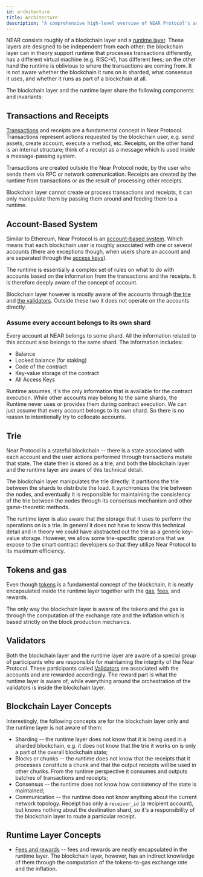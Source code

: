 ```yaml
---
id: architecture
title: Architecture
description: "A comprehensive high-level overview of NEAR Protocol's architecture"
---
```


NEAR consists roughly of a blockchain layer and a [runtime layer](network/runtime.md).
These layers are designed to be independent from each other: the blockchain layer can in theory support runtime that processes
transactions differently, has a different virtual machine (e.g. RISC-V), has different fees; on the other hand the runtime
is oblivious to where the transactions are coming from. It is not aware whether the
blockchain it runs on is sharded, what consensus it uses, and whether it runs as part of a blockchain at all.

The blockchain layer and the runtime layer share the following components and invariants:

## Transactions and Receipts

[Transactions](transactions.md) and receipts are a fundamental concept in Near Protocol. Transactions represent actions requested by the
blockchain user, e.g. send assets, create account, execute a method, etc. Receipts, on the other hand is an internal
structure; think of a receipt as a message which is used inside a message-passing system.

Transactions are created outside the Near Protocol node, by the user who sends them via RPC or network communication.
Receipts are created by the runtime from transactions or as the result of processing other receipts.

Blockchain layer cannot create or process transactions and receipts, it can only manipulate them by passing them
around and feeding them to a runtime.

## Account-Based System

Similar to Ethereum, Near Protocol is an [account-based system](account-model.md). Which means that each blockchain user is roughly
associated with one or several accounts (there are exceptions though, when users share an account and are separated
through the [access keys](access-keys.md)).

The runtime is essentially a complex set of rules on what to do with accounts based on the information from the
transactions and the receipts. It is therefore deeply aware of the concept of account.

Blockchain layer however is mostly aware of the accounts through [the trie](#trie) and [the validators](#validators).
Outside these two it does not operate on the accounts directly.

### Assume every account belongs to its own shard

Every account at NEAR belongs to some shard.
All the information related to this account also belongs to the same shard. The information includes:

- Balance
- Locked balance (for staking)
- Code of the contract
- Key-value storage of the contract
- All Access Keys

Runtime assumes, it's the only information that is available for the contract execution.
While other accounts may belong to the same shards, the Runtime never uses or provides them during contract execution.
We can just assume that every account belongs to its own shard. So there is no reason to intentionally try to collocate accounts.

## Trie

Near Protocol is a stateful blockchain -- there is a state associated with each account and the user actions performed
through transactions mutate that state. The state then is stored as a trie, and both the blockchain layer and the
runtime layer are aware of this technical detail.

The blockchain layer manipulates the trie directly. It partitions the trie between the shards to distribute the load.
It synchronizes the trie between the nodes, and eventually it is responsible for maintaining the consistency of the trie
between the nodes through its consensus mechanism and other game-theoretic methods.

The runtime layer is also aware that the storage that it uses to perform the operations on is a trie. In general it does
not have to know this technical detail and in theory we could have abstracted out the trie as a generic key-value storage.
However, we allow some trie-specific operations that we expose to the smart contract developers so that they utilize
Near Protocol to its maximum efficiency.

## Tokens and gas

Even though [tokens](network/tokens.md) is a fundamental concept of the blockchain, it is neatly encapsulated
inside the runtime layer together with the [gas](gas.md), [fees](gas.md#understanding-gas-fees), and rewards.

The only way the blockchain layer is aware of the tokens and the gas is through the computation of the exchange rate
and the inflation which is based strictly on the block production mechanics.

## Validators

Both the blockchain layer and the runtime layer are aware of a special group of participants who are
responsible for maintaining the integrity of the Near Protocol. These participants called [Validators](network/validators.md) are associated with the
accounts and are rewarded accordingly. The reward part is what the runtime layer is aware of, while everything
around the orchestration of the validators is inside the blockchain layer.

## Blockchain Layer Concepts

Interestingly, the following concepts are for the blockchain layer only and the runtime layer is not aware of them:

- Sharding -- the runtime layer does not know that it is being used in a sharded blockchain, e.g. it does not know
  that the trie it works on is only a part of the overall blockchain state;
- Blocks or chunks -- the runtime does not know that the receipts that it processes constitute a chunk and that the output
  receipts will be used in other chunks. From the runtime perspective it consumes and outputs batches of transactions and receipts;
- Consensus -- the runtime does not know how consistency of the state is maintained;
- Communication -- the runtime does not know anything about the current network topology. Receipt has only a `receiver_id` (a recipient account), but knows nothing about the destination shard, so it's a responsibility of the blockchain layer to route a particular receipt.

## Runtime Layer Concepts

- [Fees and rewards](gas.md) -- fees and rewards are neatly encapsulated in the runtime layer. The blockchain layer, however,
  has an indirect knowledge of them through the computation of the tokens-to-gas exchange rate and the inflation.
